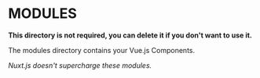 # MODULES

**This directory is not required, you can delete it if you don't want to use it.**

The modules directory contains your Vue.js Components.

_Nuxt.js doesn't supercharge these modules._
